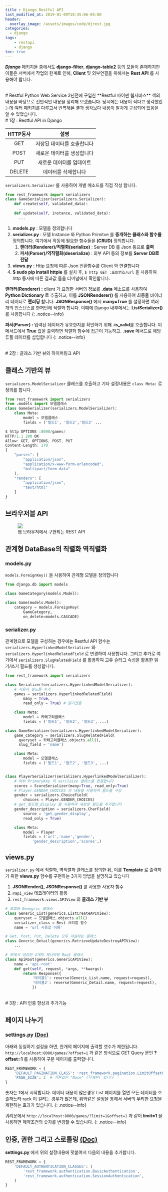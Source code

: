 ```yaml
---
title : Django Restful API
last_modified_at: 2019-01-09T10:45:06-05:00
header:
  overlay_image: /assets/images/code/djrest.jpg
categories:
  - django
tags: 
    - restapi
    - django
toc: true 
---
```


**_Django_** 패키지들 중에서도 **django-filter**, **django-table2** 등의 모듈이 존재하지만 이들은 서버에서 작업의 한계로 인해, **Client** 및 외부연결을 위해서는 **Rest API** 를 사용해야 합니다.

<br/>
# Restful Python Web Service
2년전에 구입한 **Restful 파이썬 웹서비스** 책의 내용을 바탕으로 전반적인 내용을 정리해 보겠습니다. 당시에는 내용이 적다고 생각했었는데 여러 패키지를 다루고서 반복해본 결과 생각보다 내용이 알차게 구성되어 있음을 알 수 있었습니다.

<br/>
# 1장 : Restful API in Django

| HTTP동사  |   설명                      |
|:---------:|:---------------------------:|
| GET       | 저장된 데이터를 호출합니다  |
| POST      | 새로운 데이터를 생성합니다  |
| PUT       | 새로운 데이터를 업데이트    |
| DELETE    | 데이터를 삭제합니다         |

`serializers.Serializer` 를 사용하여 개별 메소드를 직접 작성 합니다.
```python
from rest_framework import serializers
class GameSerializer(serializers.Serializer):
    def create(self, validated_data):
      ...
    def update(self, instance, validated_data):
      ...
```
1. **models.py** : 모델을 정의합니다
2. **serializer.py** : 모델 Instance 와 Python Primitve 를 **중개하는 클래스와 함수를** 정의합니다. 여기에서 작동에 필요한 함수들을 **(CRUD)** 정의합니다.
   1. **랜더러(Renderer)/직렬화(serialize)** : Server DB 를 Json 등으로 **출력** 
   2. **파서(Parser)/역직렬화(deserialize)** : 외부 API 등의 정보를 **Server DB로 전달**
3. **views.py** : Http 요청에 따른 Json 반환함수를 Client 와 연결합니다
4. **$ sudo pip install httpie** 를 설치 후, `$ http GET :포트번호/url` 을 사용하여 http 동사에 따른 결과값 들을 터미널에서 확인합니다.

**랜더러(Renderer) :** client 가 요청한 서버의 정보를 **.data** 메소드를 사용하여 **Python Dictionary** 로 추출하고, 이를 **JSONRenderer()** 를 사용하여 최종물 바이너리 데이터로 **랜러딩** 합니다. **JSONResponse()** 에서 **many=True** 를 설정하면 여러개의 인스턴스를 한꺼번에 직렬화 합니다. 이때에 Django 내부에서는 **ListSerializer()** 를 사용합니다
{: .notice--info}

**파서(Parser) :** 입력된 데이터가 유효한지를 확인하기 위해 **.is_valid**를 호출합니다. 이 메서드에서 **True** 값을 출력하면 직렬화 함수에 접근이 가능하고. **.save** 메서드로 해당 튜플 데이터를 삽입합니다
{: .notice--info}

<br/>
# 2장 : 클래스 기반 뷰와 하이퍼링크 API

## 클래스 기반의 뷰
`serializers.ModelSerializer` 클래스를 호출하고 기타 설정내용은 `class Meta:` 로 정의를 합니다.
```python
from rest_framework import serializers
from .models import 모델클래스
class GameSerializer(serializers.ModelSerializer):
    class Meta:
        model = 모델클래스
        fields = ('필드1', '필드2','필드3' ...
```
```javascript
$ http OPTIONS :8000/games/
HTTP/1.1 200 OK
Allow: GET, OPTIONS, POST, PUT
Content-Length: 170
{
    "parses": [
        "application/json",
        "application/x-www-form-urlencoded",
        "multipart/form-data"
    ],
    "renders": [
        "application/json",
        "text/html"
    ]
}
```

## 브라우저블 API
<figure class="align-center">
  <img src="{{site.baseurl}}/assets/images/code/restweb.png">
  <figcaption>웹 브라우저에서 구현되는 REST API</figcaption>
</figure>

## 관계형 DataBase의 직렬화 역직렬화
### models.py
`models.ForeignKey()` 을 사용하여 관계형 모델을 정의합니다
```python
from django.db import models

class GameCategory(models.Model):

class Game(models.Model):
    category = models.ForeignKey(
        GameCategory, 
        on_delete=models.CASCADE)
```

### serializer.py
관계형으로 모델을 구성하는 경우에는 Restful API 함수는 `serializers.HyperlinkedModelSerializer` 와 `serializers.HyperlinkedRelatedField` 로 변경하여 사용합니다. 그리고 추가로 여기에서 `serializers.SlugRelatedField` 를 활용하여 고유 슬러그 속성을 활용한 읽기/쓰기 필드를 생성합니다.
```python
from rest_framework import serializers

class Serializer(serializers.HyperlinkedModelSerializer):
    # 사용자 필드를 추가
    games = serializers.HyperlinkedRelatedField(
        many = True,
        read_only = True) # 읽기전용

    class Meta:
        model = 카테고리클래스
        fields = ('필드1', '필드2', '필드3', ...)

class GameSerializer(serializers.HyperlinkedModelSerializer):
    game_category = serializers.SlugRelatedField(
      queryset = 카테고리클래스.objects.all(), 
      slug_field = 'name')

    class Meta:
        model = 모델클래스
        fields = ('필드1', '필드2', '필드3', ...)


class PlayerSerializer(serializers.HyperlinkedModelSerializer):
    # 외부 PrimaryKey 의 serilaize 클래스를 연결합니다
    scores = ScoreSerializer(many=True, read_only=True)
    # Player.GENDER_CHOICES 의 내용을 사용하여 필드를 구성
    gender = serializers.ChoiceField(
        choices = Player.GENDER_CHOICES)
    # get_필드명_display 를 사용하여 새로운 필드를 추가합니다
    gender_description = serializers.CharField(
        source = 'get_gender_display', 
        read_only = True)

    class Meta:
        model = Player
        fields = ('url','name','gender',
            'gender_description','scores',)
```

## views.py
`serializer.py` 에서 직렬화, 역직렬화 클래스를 정의한 뒤, 이를 **Template** 로 출력하기 위한 **views.py** 함수를 구현하는 3가지 방법을 설명하고 있습니다
1. **JSONRender(), JSONResponse()** 를 사용한 사용자 함수 
2. `@api_view` 데코레이터의 활용 
3. `rest_framework.views.APIView` 의 **클래스 기반 뷰** 
```python
# 조회용 Genegric 클래스
class Generic_List(generics.ListCreateAPIView):
    queryset = 모델클래스.objects.all()
    serializer_class = Rest 시리얼 함수
    name = 'url 사용할 이름'

# Get, Post, Put, Delete 모두 지원하는 클래스
class Generic_Detail(generics.RetrieveUpdateDestroyAPIView):
    ...

# 위에서 생성한 4개의 재너릭뷰 Root 클래스
class ApiRoot(generics.GenericAPIView):
    name = 'api-root'
    def get(self, request, *args, **kwargs):
        return Response({
            '테이블1': reverse(Generic_List.name, request=request),
            '테이블2': reverse(Generic_Detail.name, request=request),
            })
```

<br/>
# 3장 : API 인증 향상과 추가기능

## 페이지 나누기
### settings.py [(Doc)](https://www.django-rest-framework.org/api-guide/pagination/#using-your-custom-pagination-class)

아래와 동일하기 설정을 하면, 한개의 페이지에 출력할 갯수가 제한됩니다. `http://localhost:8000/games/?offset=1` 과 같은 방식으로 GET Query 문인 **?offset=1** 를 사용하여 구분 페이지를 출력합니다.
```python
REST_FRAMEWORK = {
    'DEFAULT_PAGINATION_CLASS': 'rest_framework.pagination.LimitOffsetPagination',
    'PAGE_SIZE': 3  # 기본값은 "None" (무제한) 입니다
}
```
숫자는 1에서 시작합니다. 데이터 내용이 많은경우 List 페이지를 열면 모든 데이터를 호출하느라 rack 이 걸리는 경우가 많은데, 위와같은 설정을 통해서 서버의 무리한 요청을 제한하는 효과가 있습니다.
{: .notice--info}

쿼리문에서 `http://localhost:8000/games/?limit=1&offset=1` 과 같이 **limit=1** 을 사용하면 제약조건의 숫자를 변경할 수 있습니다.
{: .notice--info}

## 인증, 권한 그리고 스로틀링 [(Doc)](https://www.django-rest-framework.org/api-guide/authentication/)

**settings.py** 에서 위의 설정내용에 덧붙여서 다음의 내용을 추가합니다. 
```python
REST_FRAMEWORK = {
    'DEFAULT_AUTHENTICATION_CLASSES': (
        'rest_framework.authentication.BasicAuthentication',
        'rest_framework.authentication.SessionAuthentication',
    )
}
```

